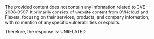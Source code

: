The provided content does not contain any information related to CVE-2006-0507. It primarily consists of website content from OVHcloud and Flexera, focusing on their services, products, and company information, with no mention of any specific vulnerabilities or exploits.

Therefore, the response is: UNRELATED